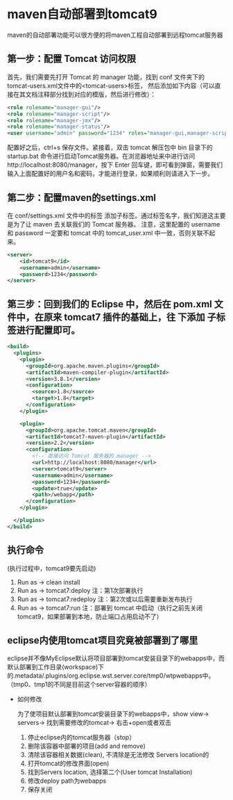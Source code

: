 #  maven自动部署到tomcat9

  maven的自动部署功能可以很方便的将maven工程自动部署到远程tomcat服务器

## 第一步：配置 Tomcat 访问权限

  首先，我们需要先打开 Tomcat 的 manager 功能，找到 conf 文件夹下的 tomcat-users.xml文件中的&lt;tomcat-users&gt;标签，
  然后添加如下内容（可以直接在其文档注释部分找到对应的模版，然后进行修改）：

```xml
<role rolename="manager-gui"/> 
<role rolename="manager-script"/>
<role rolename="manager-jmx"/>
<role rolename="manager-status"/>
<user username="admin" password="1234" roles="manager-gui,manager-script,manager-jmx,manager-status" />
```

  配置好之后，ctrl+s 保存文件。紧接着，双击 tomcat 解压包中 bin 目录下的 startup.bat 命令进行启动Tomcat服务器。在浏览器地址来中进行访问http://localhost:8080/manager，按下 Enter 回车键，即可看到弹窗，需要我们输入上面配置好的用户名和密码，才能进行登录，如果顺利则请进入下一步。

## 第二步：配置maven的settings.xml

  在 conf/settings.xml 文件中的标签 <servers> 添加子标签。通过标签名字，我们知道这主要是为了让 maven 去关联我们的 Tomcat 服务器。
  注意，这里配置的 username 和 password 一定要和 tomcat 中的 tomcat_user.xml 中一致，否则关联不起来。

```xml
<server> 
    <id>tomcat9</id>
    <username>admin</username>
    <password>1234</password>
</server>
```

## 第三步：回到我们的 Eclipse 中，然后在 pom.xml 文件中，在原来 tomcat7 插件的基础上，往 <project> 下添加 <configuration> 子标签进行配置即可。

```xml
<build>
  <plugins>
    <plugin>
      <groupId>org.apache.maven.plugins</groupId>
      <artifactId>maven-compiler-plugin</artifactId>
      <version>3.8.1</version>
      <configuration>
        <source>1.8</source>
        <target>1.8</target>
      </configuration>
    </plugin>

    <plugin>
      <groupId>org.apache.tomcat.maven</groupId>
      <artifactId>tomcat7-maven-plugin</artifactId>
      <version>2.2</version>
      <configuration>
        <!-- 直接访问 Tomcat 服务器的 manager -->
        <url>http://localhost:8080/manager</url>
        <server>tomcat9</server>
        <username>admin</username>
        <password>1234</password>
        <update>true</update>
        <path>/webapp</path>
      </configuration>
    </plugin>

  </plugins>
</build>
```

## 执行命令

  (执行过程中，tomcat9要先启动)

  1. Run as → clean install
  2. Run as → tomcat7:deploy 注：第1次部署执行
  3. Run as → tomcat7:redeploy 注：第2次或以后需要重新发布执行
  4. Run as → tomcat7:run 注：部署到 tomcat 中启动（执行之前先关闭tomcat9，如果部署到本地，防止端口占用启动不了）


## eclipse内使用tomcat项目究竟被部署到了哪里

  eclipse并不像MyEclipse默认将项目部署到tomcat安装目录下的webapps中，而默认部署到工作目录(workspace)下的.metadata/.plugins/org.eclipse.wst.server.core/tmp0/wtpwebapps中。（tmp0、tmp1的不同是目前这个server容器的顺序）

- 如何修改
  
  为了使项目默认部署到tomcat安装目录下的webapps中，show view-> servers-> 找到需要修改的tomcat-> 右击+open或者双击

  1. 停止eclipse内的tomcat服务器（stop）
  2. 删除该容器中部署的项目(add and remove)
  3. 清除该容器相关数据(clean), 不清除是无法修改 Servers location的
  4. 打开tomcat的修改界面(open)
  5. 找到Servers location, 选择第二个(User tomcat Installation)
  6. 修改deploy path为webapps
  7. 保存关闭
   
